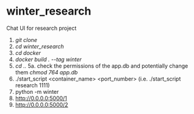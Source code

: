 # winter_research
Chat UI for research project

1. *git clone* <repository>
2. *cd winter_research*
3. *cd docker*
4. *docker build . --tag winter*
5. *cd ..*
5a. check the permissions of the app.db and potentially change them *chmod 764 app.db*
6. ./start_script <container_name> <port_number> (i.e. ./start_script research 1111)
7. python -m winter
8. http://0.0.0.0:5000/1
9. http://0.0.0.0:5000/2
